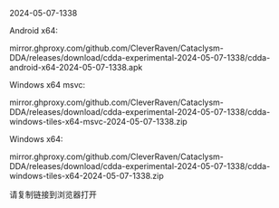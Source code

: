 2024-05-07-1338

Android x64:

mirror.ghproxy.com/github.com/CleverRaven/Cataclysm-DDA/releases/download/cdda-experimental-2024-05-07-1338/cdda-android-x64-2024-05-07-1338.apk

Windows x64 msvc:

mirror.ghproxy.com/github.com/CleverRaven/Cataclysm-DDA/releases/download/cdda-experimental-2024-05-07-1338/cdda-windows-tiles-x64-msvc-2024-05-07-1338.zip

Windows x64:

mirror.ghproxy.com/github.com/CleverRaven/Cataclysm-DDA/releases/download/cdda-experimental-2024-05-07-1338/cdda-windows-tiles-x64-2024-05-07-1338.zip

请复制链接到浏览器打开

